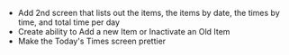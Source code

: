 - Add 2nd screen that lists out the items, the items by date, the times by time, and total time per day
- Create ability to Add a new Item or Inactivate an Old Item
- Make the Today's Times screen prettier
